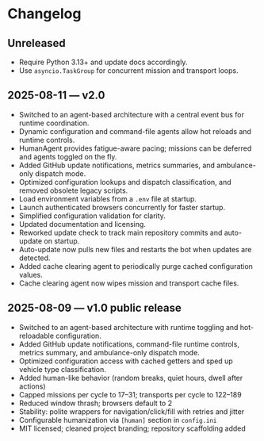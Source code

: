 # Changelog

## Unreleased

- Require Python 3.13+ and update docs accordingly.
- Use `asyncio.TaskGroup` for concurrent mission and transport loops.

## 2025-08-11 — v2.0

- Switched to an agent-based architecture with a central event bus for runtime coordination.
- Dynamic configuration and command-file agents allow hot reloads and runtime controls.
- HumanAgent provides fatigue-aware pacing; missions can be deferred and agents toggled on the fly.
- Added GitHub update notifications, metrics summaries, and ambulance-only dispatch mode.
- Optimized configuration lookups and dispatch classification, and removed obsolete legacy scripts.
- Load environment variables from a `.env` file at startup.
- Launch authenticated browsers concurrently for faster startup.
- Simplified configuration validation for clarity.
- Updated documentation and licensing.
- Reworked update check to track main repository commits and auto-update on startup.
- Auto-update now pulls new files and restarts the bot when updates are detected.
- Added cache clearing agent to periodically purge cached configuration values.
- Cache clearing agent now wipes mission and transport cache files.

## 2025-08-09 — v1.0 public release

- Switched to an agent-based architecture with runtime toggling and hot-reloadable configuration.
- Added GitHub update notifications, command-file runtime controls, metrics summary, and ambulance-only dispatch mode.
- Optimized configuration access with cached getters and sped up vehicle type classification.
- Added human-like behavior (random breaks, quiet hours, dwell after actions)
- Capped missions per cycle to 17–31; transports per cycle to 122–189
- Reduced window thrash; browsers default to 2
- Stability: polite wrappers for navigation/click/fill with retries and jitter
- Configurable humanization via `[human]` section in `config.ini`
- MIT licensed; cleaned project branding; repository scaffolding added

